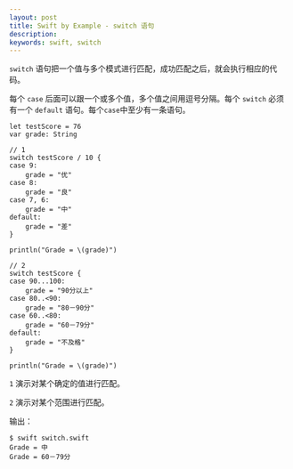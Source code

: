 ```yaml
---
layout: post
title: Swift by Example - switch 语句
description:
keywords: swift, switch
---
```

`switch` 语句把一个值与多个模式进行匹配，成功匹配之后，就会执行相应的代码。

每个 `case` 后面可以跟一个或多个值，多个值之间用逗号分隔。每个 `switch` 必须有一个 `default` 语句。每个`case`中至少有一条语句。

```
let testScore = 76
var grade: String

// 1
switch testScore / 10 {
case 9:
    grade = "优"
case 8:
    grade = "良"
case 7, 6:
    grade = "中"
default:
    grade = "差"
}

println("Grade = \(grade)")

// 2
switch testScore {
case 90...100:
    grade = "90分以上"
case 80..<90:
    grade = "80－90分"
case 60..<80:
    grade = "60－79分"
default:
    grade = "不及格"
}

println("Grade = \(grade)")
```
 
`1` 演示对某个确定的值进行匹配。

`2` 演示对某个范围进行匹配。

输出：

```
$ swift switch.swift
Grade = 中
Grade = 60－79分
```
